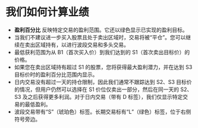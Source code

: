 # **我们如何计算业绩**
- **盈利百分比** 反映特定交易的盈利范围。它还以绿色显示已实现的盈利目标。
- 当我们不建议进一步买入股票且处于卖出区域时，交易将被“平仓”。您可以继续在卖出区域持有，以进行波段交易和多头交易。
- 最低获利范围为从 B1（首次买入价）到我们达到的 S1（首次卖出目标价）的价格。
- 如果您在卖出区域持有超过 S1 的股票，您将获得最大盈利潜力，并在达到 S3 目标价时的盈利百分比范围内显示。
- 日内交易没有超过一天的持仓限制，因此我们通常不跟踪达到 S2、S3 目标价的情况，但用户仍然可以选择在 S1 价位仅卖出一部分，然后在同一天的 S2、S3 及之后获得更多利润。对于日内交易（带有 D 标签），我们仅显示特定交易的最低盈利。
- 波段交易带有“S”（琥珀色）标签。长期交易标有“L”（绿色）标签，位于右侧符号旁边。
